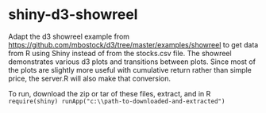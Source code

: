 shiny-d3-showreel
=================

Adapt the d3 showreel example from https://github.com/mbostock/d3/tree/master/examples/showreel to get data from R using Shiny instead of from the stocks.csv file.  The showreel demonstrates various d3 plots and transitions between plots.  Since most of the plots are slightly more useful with cumulative return rather than simple price, the server.R will also make that conversion.

To run, download the zip or tar of these files, extract, and in R
    `require(shiny)
    runApp("c:\\path-to-downloaded-and-extracted")`
    
  